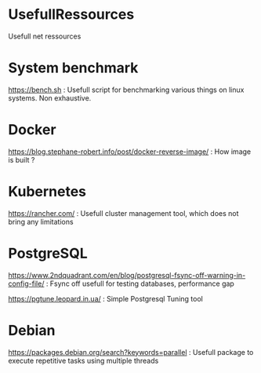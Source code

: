 # UsefullRessources

Usefull net ressources

# System benchmark
https://bench.sh : Usefull script for benchmarking various things on linux systems. Non exhaustive.

# Docker
https://blog.stephane-robert.info/post/docker-reverse-image/ : How image is built ?

# Kubernetes
https://rancher.com/ : Usefull cluster management tool, which does not bring any limitations

# PostgreSQL
https://www.2ndquadrant.com/en/blog/postgresql-fsync-off-warning-in-config-file/ : Fsync off usefull for testing databases, performance gap

https://pgtune.leopard.in.ua/ : Simple Postgresql Tuning tool

# Debian

https://packages.debian.org/search?keywords=parallel : Usefull package to execute repetitive tasks using multiple threads
